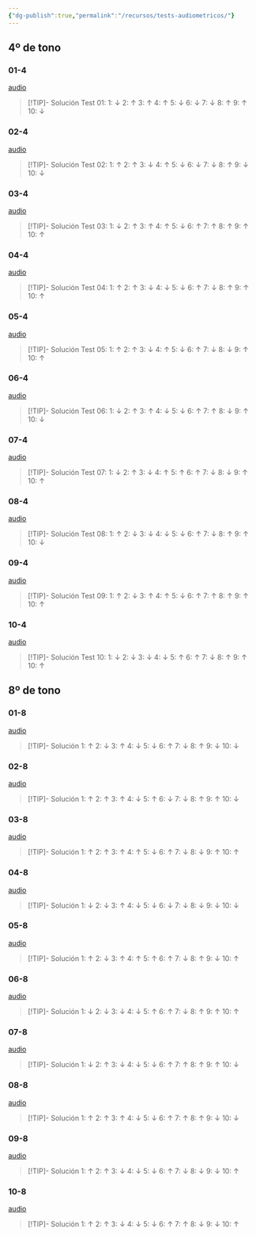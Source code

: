 ```yaml
---
{"dg-publish":true,"permalink":"/recursos/tests-audiometricos/"}
---
```



## 4º de tono

### 01-4

[audio](https://drive.google.com/file/d/1vLpU3DkD4aC0Ot4Akwim1S7-fihd3ZvT/view)

> [!TIP]- Solución
>Test 01: 1: ↓   2: ↑    3: ↑    4: ↑    5: ↓    6: ↓    7: ↓    8: ↑    9: ↑    10: ↓


### 02-4

[audio](https://drive.google.com/file/d/1KQrbNxpI0SJ6B_Iias-xvp4DX2OPy-N-/view)

> [!TIP]- Solución
>Test 02: 1: ↑   2: ↑    3: ↓    4: ↑    5: ↓    6: ↓    7: ↓    8: ↑    9: ↓    10: ↓

### 03-4

[audio](https://drive.google.com/file/d/1gkiLNl_uxPLN5cgorf0X92OKzX0IzyyQ/view)

> [!TIP]- Solución
>Test 03: 1: ↓   2: ↑    3: ↑    4: ↑    5: ↓    6: ↑    7: ↑    8: ↑    9: ↑    10: ↑

### 04-4

[audio](https://drive.google.com/file/d/1dFwbvc--TaXzwc5jCbmqUCLcaz5sglmA/view)

> [!TIP]- Solución
>Test 04: 1: ↑   2: ↑    3: ↓    4: ↓    5: ↓    6: ↑    7: ↓    8: ↑    9: ↑    10: ↑

### 05-4

[audio](https://drive.google.com/file/d/1-kJZQk2GHIyo1-MRMEvMlsLdSaWoJfYV/view)

> [!TIP]- Solución
>Test 05: 1: ↑   2: ↑    3: ↓    4: ↑    5: ↓    6: ↑    7: ↓    8: ↓    9: ↑    10: ↑

### 06-4

[audio](https://drive.google.com/file/d/1zvzEIyXAStFHsbYEz_6nHExEx_RCKHyK/view)

> [!TIP]- Solución
>Test 06: 1: ↓   2: ↑    3: ↑    4: ↓    5: ↓    6: ↑    7: ↑    8: ↓    9: ↑    10: ↓

### 07-4

[audio](https://drive.google.com/file/d/1OW7J7Tt6aa3aBE-MiLeNGitk1FKC4icG/view)

> [!TIP]- Solución
>Test 07: 1: ↓   2: ↑    3: ↓    4: ↑    5: ↑    6: ↑    7: ↓    8: ↓    9: ↑    10: ↑

### 08-4

[audio](https://drive.google.com/file/d/1vYPKztuECTalXeiZjpRVcr99HADsF0U3/view)

> [!TIP]- Solución
>Test 08: 1: ↑   2: ↓    3: ↓    4: ↓    5: ↓    6: ↑    7: ↓    8: ↑    9: ↑    10: ↓

### 09-4

[audio](https://drive.google.com/file/d/1lK7-U6bIUJyztyDpb6-Qx8VFWyePFAqP/view)

> [!TIP]- Solución
>Test 09: 1: ↑   2: ↓    3: ↑    4: ↑    5: ↓    6: ↑    7: ↑    8: ↑    9: ↑    10: ↑

### 10-4

[audio](https://drive.google.com/file/d/1z9TbDPClX9teRCFSwTSQZ6Flpln75nqB/view)

> [!TIP]- Solución
>Test 10: 1: ↓   2: ↓    3: ↓    4: ↓    5: ↑    6: ↑    7: ↓    8: ↑    9: ↑    10: ↑

## 8º de tono

### 01-8

[audio](https://drive.google.com/file/d/15lJ0Z6P09c4PpAg6_FamqUnzCNrpInbP/view)

> [!TIP]- Solución
>  1: ↑    2: ↓    3: ↑    4: ↓    5: ↓    6: ↑    7: ↓    8: ↑    9: ↓    10: ↓  

### 02-8

[audio](https://drive.google.com/file/d/1b33NRCPTUVfS92q6jXhKjmCYHUrB9CgJ/view)

> [!TIP]- Solución
>1: ↑    2: ↑    3: ↑    4: ↓    5: ↑    6: ↓    7: ↓    8: ↑    9: ↑    10: ↓ 

### 03-8

[audio](https://drive.google.com/file/d/1cRvPhsZkQZh1FZZfY6BFwespOa-7EQlT/view)

> [!TIP]- Solución
>1: ↑    2: ↑    3: ↑    4: ↑    5: ↓    6: ↑    7: ↓    8: ↓    9: ↑    10: ↑ 

### 04-8

[audio](https://drive.google.com/file/d/1Eh6Y5_0QBj9UX3EMMSpzc904FDJ6sc6i/view)

> [!TIP]- Solución
>1: ↓    2: ↓    3: ↑    4: ↓    5: ↓    6: ↓    7: ↓    8: ↓    9: ↓    10: ↓ 


### 05-8

[audio](https://drive.google.com/file/d/1ulaK2LXHEKHewgJC8JYgsTdSZbWIAFPX/view)

> [!TIP]- Solución
>1: ↑    2: ↓    3: ↑    4: ↑    5: ↑    6: ↑    7: ↓    8: ↑    9: ↓    10: ↑ 

### 06-8

[audio](https://drive.google.com/file/d/1tK5OB8PiAFNZS2hYFu8jdtVNPaAnfvnR/view)

> [!TIP]- Solución
> 1: ↓    2: ↓    3: ↓    4: ↓    5: ↑    6: ↑    7: ↓    8: ↑    9: ↑    10: ↑ 

### 07-8

[audio](https://drive.google.com/file/d/1UUPhMe9GxBYoCl6-kYI5qnj_B0tOFkYI/view)

> [!TIP]- Solución
>1: ↓    2: ↑    3: ↓    4: ↓    5: ↓    6: ↑    7: ↑    8: ↑    9: ↑    10: ↓ 

### 08-8

[audio](https://drive.google.com/file/d/16Q3jbjpR1JYO8Izcbbyao5yK6z46CM4Y/view)

> [!TIP]- Solución
>1: ↑    2: ↑    3: ↑    4: ↓    5: ↓    6: ↑    7: ↑    8: ↑    9: ↓    10: ↓ 

### 09-8

[audio](https://drive.google.com/file/d/1EcMq81miGp2Q3fli6kAbW7q7rP_vJ0yn/view)

> [!TIP]- Solución
>1: ↑    2: ↑    3: ↓    4: ↓    5: ↓    6: ↑    7: ↓    8: ↓    9: ↓    10: ↑ 

### 10-8

[audio](https://drive.google.com/file/d/1SsHj-TWYcV8usj4M7gonGQ8HJ2_rnvum/view)

> [!TIP]- Solución
>1: ↑    2: ↑    3: ↓    4: ↓    5: ↓    6: ↑    7: ↑    8: ↓    9: ↓    10: ↑